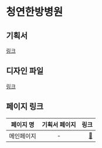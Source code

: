 # 청연한방병원 


## 기획서
[링크](https://docs.google.com/presentation/d/1PukeLACNXG5uJ9sj_yEtcWldMgR6H1aWxXvPP9qePcc/edit#slide=id.p13)

## 디자인 파일 
[링크](https://www.dropbox.com/home/%EB%94%94%EC%A0%9C%EC%9D%B4%EB%A9%94%EB%94%94)

## 페이지 링크
| 페이지 명   |      기획서 페이지      |  링크 |
|----------|:-------------:|------:|
| 메인페이지 |  - | [:link:](https://suspicious-jackson-d2abd5.netlify.app/) |
